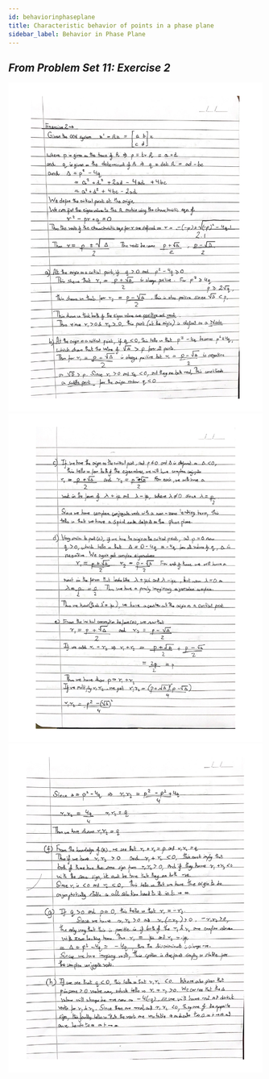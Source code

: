 ```yaml
---
id: behaviorinphaseplane
title: Characteristic behavior of points in a phase plane
sidebar_label: Behavior in Phase Plane
---
```

## *From Problem Set 11: Exercise 2*
![behaviorinphaseplanep1](../assets/behaviorinphaseplanep1.jpg)
![behaviorinphaseplanep2](../assets/behaviorinphaseplanep2.jpg)
![behaviorinphaseplanep3](../assets/behaviorinphaseplanep3.jpg)